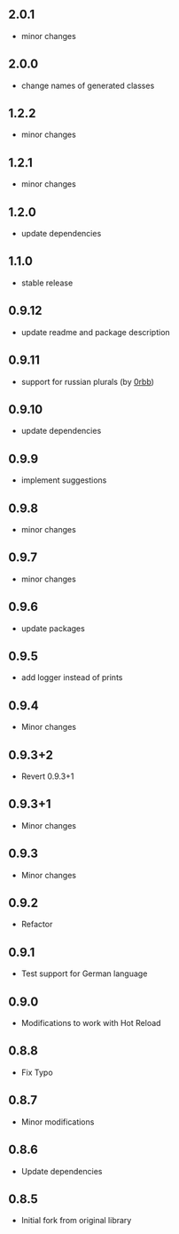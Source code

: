 ## 2.0.1

- minor changes

## 2.0.0

- change names of generated classes

## 1.2.2

- minor changes

## 1.2.1

- minor changes

## 1.2.0

- update dependencies

## 1.1.0

- stable release

## 0.9.12

- update readme and package description

## 0.9.11

- support for russian plurals (by [0rbb](https://github.com/MohiuddinM/i18n/pull/4))

## 0.9.10

- update dependencies

## 0.9.9

- implement suggestions

## 0.9.8

- minor changes

## 0.9.7

- minor changes

## 0.9.6

- update packages

## 0.9.5

- add logger instead of prints

## 0.9.4

- Minor changes

## 0.9.3+2

- Revert 0.9.3+1

## 0.9.3+1

- Minor changes

## 0.9.3

- Minor changes

## 0.9.2

- Refactor

## 0.9.1

- Test support for German language

## 0.9.0

- Modifications to work with Hot Reload

## 0.8.8

- Fix Typo

## 0.8.7

- Minor modifications

## 0.8.6

- Update dependencies

## 0.8.5

- Initial fork from original library
